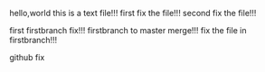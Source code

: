 hello,world
this is a text file!!!
first fix the file!!!
second fix the file!!!

first firstbranch fix!!!
firstbranch to master merge!!!
fix the file in firstbranch!!!

github fix
